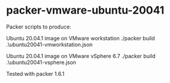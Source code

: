 # packer-vmware-ubuntu-20041
Packer scripts to produce:

Ubuntu 20.04.1 image on VMware workstation
    ./packer build .\ubuntu20041-vmworkstation.json

Ubuntu 20.04.1 image on VMware vSphere 6.7
    ./packer build .\ubuntu20041-vsphere.json

Tested with packer 1.6.1